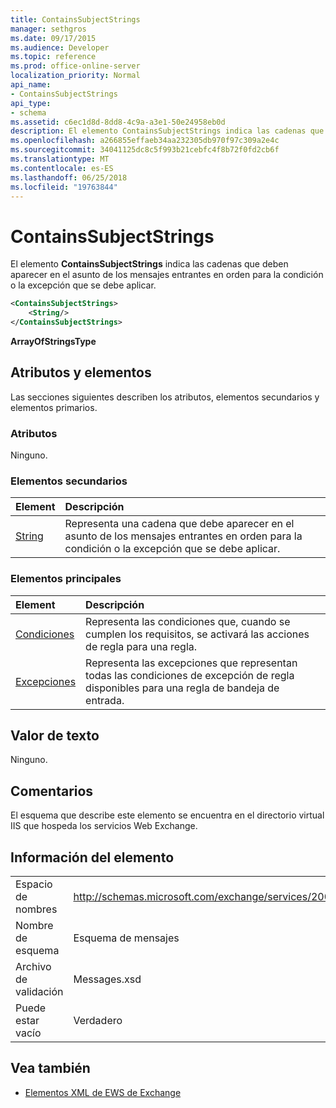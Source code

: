 ```yaml
---
title: ContainsSubjectStrings
manager: sethgros
ms.date: 09/17/2015
ms.audience: Developer
ms.topic: reference
ms.prod: office-online-server
localization_priority: Normal
api_name:
- ContainsSubjectStrings
api_type:
- schema
ms.assetid: c6ec1d8d-8dd8-4c9a-a3e1-50e24958eb0d
description: El elemento ContainsSubjectStrings indica las cadenas que deben aparecer en el asunto de los mensajes entrantes en orden para la condición o la excepción que se debe aplicar.
ms.openlocfilehash: a266855effaeb34aa232305db970f97c309a2e4c
ms.sourcegitcommit: 34041125dc8c5f993b21cebfc4f8b72f0fd2cb6f
ms.translationtype: MT
ms.contentlocale: es-ES
ms.lasthandoff: 06/25/2018
ms.locfileid: "19763844"
---
```

# <a name="containssubjectstrings"></a>ContainsSubjectStrings

El elemento **ContainsSubjectStrings** indica las cadenas que deben aparecer en el asunto de los mensajes entrantes en orden para la condición o la excepción que se debe aplicar. 
  
```XML
<ContainsSubjectStrings>
    <String/>
</ContainsSubjectStrings>
```

 **ArrayOfStringsType**
## <a name="attributes-and-elements"></a>Atributos y elementos

Las secciones siguientes describen los atributos, elementos secundarios y elementos primarios.
  
### <a name="attributes"></a>Atributos

Ninguno.
  
### <a name="child-elements"></a>Elementos secundarios

|**Element**|**Descripción**|
|:-----|:-----|
|[String](string.md) <br/> |Representa una cadena que debe aparecer en el asunto de los mensajes entrantes en orden para la condición o la excepción que se debe aplicar.  <br/> |
   
### <a name="parent-elements"></a>Elementos principales

|**Element**|**Descripción**|
|:-----|:-----|
|[Condiciones](conditions.md) <br/> |Representa las condiciones que, cuando se cumplen los requisitos, se activará las acciones de regla para una regla.  <br/> |
|[Excepciones](exceptions.md) <br/> |Representa las excepciones que representan todas las condiciones de excepción de regla disponibles para una regla de bandeja de entrada.  <br/> |
   
## <a name="text-value"></a>Valor de texto

Ninguno.
  
## <a name="remarks"></a>Comentarios

El esquema que describe este elemento se encuentra en el directorio virtual IIS que hospeda los servicios Web Exchange.
  
## <a name="element-information"></a>Información del elemento

|||
|:-----|:-----|
|Espacio de nombres  <br/> |http://schemas.microsoft.com/exchange/services/2006/messages  <br/> |
|Nombre de esquema  <br/> |Esquema de mensajes  <br/> |
|Archivo de validación  <br/> |Messages.xsd  <br/> |
|Puede estar vacío  <br/> |Verdadero  <br/> |
   
## <a name="see-also"></a>Vea también



- [Elementos XML de EWS de Exchange](ews-xml-elements-in-exchange.md)

